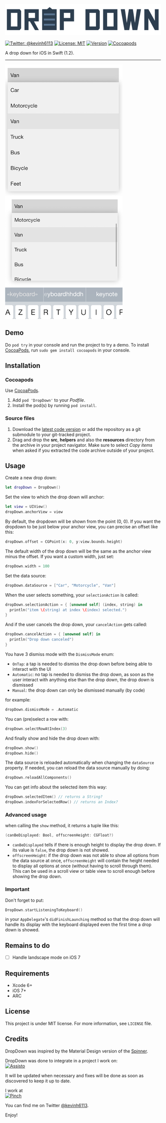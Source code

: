 ![DropDown](Screenshots/logo.png)

[![Twitter: @kevinh6113](http://img.shields.io/badge/contact-%40kevinh6113-70a1fb.svg?style=flat)](https://twitter.com/kevinh6113)
[![License: MIT](http://img.shields.io/badge/license-MIT-70a1fb.svg?style=flat)](https://github.com/kevin-hirsch/KVNProgress/blob/master/README.md)
[![Version](http://img.shields.io/badge/version-0.1-green.svg?style=flat)](https://github.com/kevin-hirsch/DropDown)
[![Cocoapods](http://img.shields.io/badge/Cocoapods-available-green.svg?style=flat)](http://cocoadocs.org/docsets/DropDown/)

A drop down for iOS in Swift (1.2).
***

[![](Screenshots/1.png)](Screenshots/1.png)
[![](Screenshots/2.png)](Screenshots/2.png)

## Demo

Do `pod try` in your console and run the project to try a demo.
To install [CocoaPods](http://www.cocoapods.org), run `sudo gem install cocoapods` in your console.

## Installation

### Cocoapods

Use [CocoaPods](http://www.cocoapods.org).

1. Add `pod 'DropDown'` to your *Podfile*.
2. Install the pod(s) by running `pod install`.

### Source files

1. Download the [latest code version](http://github.com/kevin-hirsch/DropDown/archive/master.zip) or add the repository as a git submodule to your git-tracked project.
2. Drag and drop the **src**, **helpers** and also the **resources** directory from the archive in your project navigator. Make sure to select *Copy items* when asked if you extracted the code archive outside of your project.

## Usage

Create a new drop down:

```swift
let dropDown = DropDown()
```

Set the view to which the drop down will anchor:

```swift
let view = UIView()
dropDown.anchorView = view
```

By default, the dropdown will be shown from the point (0, 0). If you want the dropdown to be just below your anchor view, you can precise an offset like this:

```swift
dropDown.offset = CGPoint(x: 0, y:view.bounds.height)
```

The default width of the drop down will be the same as the anchor view minus the offset. If you want a custom width, just set:

```swift
dropDown.width = 100
```

Set the data source:

```swift
dropDown.dataSource = ["Car", "Motorcycle", "Van"]
```

When the user selects something, your `selectionAction` is called:

```swift
dropDown.selectionAction = { [unowned self] (index, string) in
  println("item \(string) at index \(index) selected.")
}
```

And if the user cancels the drop down, your `cancelAction` gets called:

```swift
dropDown.cancelAction = { [unowned self] in
  println("Drop down canceled")
}
```

You have 3 dismiss mode with the `DismissMode` enum:

- `OnTap`: a tap is needed to dismiss the drop down before being able to interact with the UI
- `Automatic`: no tap is needed to dismiss the drop down, as soon as the user interact with anything else than the drop down, the drop down is dismissed
- `Manual`: the drop down can only be dismissed manually (by code)

for example:

```swift
dropDown.dismissMode = .Automatic
```

You can (pre)select a row with:

```swift
dropDown.selectRowAtIndex(3)
```

And finally show and hide the drop down with:

```swift
dropDown.show()
dropDown.hide()
```

The data source is reloaded automatically when changing the `dataSource` property. If needed, you can reload the data source manually by doing:

```swift
dropDown.reloadAllComponents()
```

You can get info about the selected item this way:

```swift
dropDown.selectedItem() // returns a String?
dropDown.indexForSelectedRow() // returns an Index?
```

### Advanced usage

when calling the `show` method, it returns a tuple like this:

```swift
(canBeDisplayed: Bool, offscreenHeight: CGFloat?)
```

- `canBeDisplayed` tells if there is enough height to display the drop down. If its value is `false`, the drop down is not showed.
- `offscreenHeight`: if the drop down was not able to show all options from the data source at once, `offscreenHeight` will contain the height needed to display all options at once (without having to scroll through them). This can be used in a scroll view or table view to scroll enough before showing the drop down.

### Important

Don't forget to put:

```swift
DropDown.startListeningToKeyboard()
```

in your `AppDelegate`'s `didFinishLaunching` method so that the drop down will handle its display with the keyboard displayed even the first time a drop down is showed.

## Remains to do

- [ ] Handle landscape mode on iOS 7

## Requirements

* Xcode 6+
* iOS 7+
* ARC

## License

This project is under MIT license. For more information, see `LICENSE` file.

## Credits

DropDown was inspired by the Material Design version of the [Spinner](http://developer.android.com/guide/topics/ui/controls/spinner.html).

DropDown was done to integrate in a project I work on:<br/>
[![Assisto](https://assis.to/images/logouser_dark.png)](https://assis.to)

It will be updated when necessary and fixes will be done as soon as discovered to keep it up to date.

I work at<br/>
[![Pinch](http://pinchproject.com/img/pinch-logo.png)](http://pinch.eu)

You can find me on Twitter [@kevinh6113](https://twitter.com/kevinh6113).

Enjoy!
